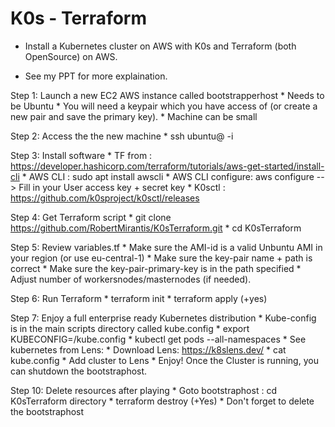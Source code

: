 # K0s - Terraform

- Install a Kubernetes cluster on AWS with K0s and Terraform (both OpenSource) on AWS.

- See my PPT for more explaination.



Step 1: Launch a new EC2 AWS instance called bootstrapperhost
    * Needs to be Ubuntu
    * You will need a keypair which you have access of (or create a new pair and save the primary key).
    * Machine can be small

Step 2: Access the the new machine
    * ssh ubuntu@<YOUR PUBLIC IP> -i <YOUR KEYPAIR.pem>

Step 3: Install software
    * TF from : https://developer.hashicorp.com/terraform/tutorials/aws-get-started/install-cli
    * AWS CLI : sudo apt install awscli 
    * AWS CLI configure: aws configure --> Fill in your User access key + secret key
    * K0sctl : https://github.com/k0sproject/k0sctl/releases

Step 4: Get Terraform script
    * git clone https://github.com/RobertMirantis/K0sTerraform.git
    * cd K0sTerraform

Step 5: Review variables.tf
    * Make sure the AMI-id is a valid Unbuntu AMI in your region (or use eu-central-1)
    * Make sure the key-pair name + path is correct
    * Make sure the key-pair-primary-key is in the path specified
    * Adjust number of workersnodes/masternodes (if needed).

Step 6: Run Terraform
    * terraform init
    * terraform apply (+yes)

Step 7: Enjoy a full enterprise ready Kubernetes distribution
    * Kube-config is in the main scripts directory called kube.config
    * export KUBECONFIG=<DIRECTORY>/kube.config
    * kubectl get pods --all-namespaces
    * See kubernetes from Lens:
          * Download Lens: https://k8slens.dev/
          * cat kube.config
          * Add cluster to Lens
          * Enjoy!
          Once the Cluster is running, you can shutdown the bootstraphost.

Step 10: Delete resources after playing
    * Goto bootstraphost : cd K0sTerraform directory
    * terraform destroy (+Yes)
    * Don't forget to delete the bootstraphost
